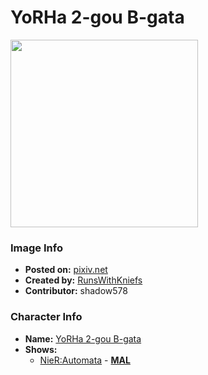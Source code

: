 # YoRHa 2-gou B-gata

<img src="https://raw.githubusercontent.com/shadow578/Project-Padoru/master/Padoru/nier-2b.png" height="300">

### Image Info
* **Posted on:**     [pixiv.net](https://www.pixiv.net/en/artworks/72324166)
* **Created by:**    [RunsWithKniefs](https://github.com/shadow578/Project-Padoru/blob/master/table-of-contents/creators/RunsWithKniefs.md)
* **Contributor:**   shadow578

### Character Info
* **Name:**   [YoRHa 2-gou B-gata](https://myanimelist.net/character/153798)
* **Shows:**
  * [NieR:Automata](https://github.com/shadow578/Project-Padoru/blob/master/table-of-contents/shows/NieRAutomata.md) - [__MAL__](https://myanimelist.net/manga/108495/NieR_Automata)


